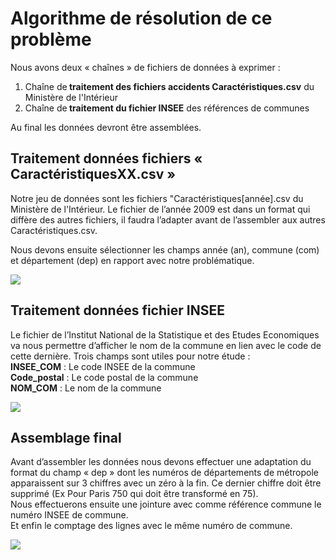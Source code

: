 # Algorithme de résolution de ce problème

Nous avons deux « chaînes » de fichiers de données à exprimer : <br>
<ol>
<li>Chaîne de<strong> traitement des fichiers accidents Caractéristiques.csv</strong> du Ministère de l'Intérieur </li>
<li>Chaîne de<strong> traitement du fichier INSEE</strong> des références de communes</li>
</ol>
Au final les données devront être assemblées.
<br>

## Traitement données fichiers « CaractéristiquesXX.csv »
Notre jeu de données sont les fichiers "Caractéristiques[année].csv du Ministère de l'Intérieur. Le fichier de l’année 2009 est dans un format qui diffère des autres fichiers, il faudra l’adapter avant de l’assembler aux autres Caractéristiques.csv.

Nous devons ensuite sélectionner les champs année (an), commune  (com) et département (dep) en rapport avec notre problématique.

![](https://user-images.githubusercontent.com/54117403/80800147-0f42ee80-8ba9-11ea-967c-56c6e1ad9a9e.PNG)
<br>
## Traitement données fichier INSEE
Le fichier de l’Institut National de la Statistique et des Etudes Economiques va nous permettre d’afficher le nom de la commune en lien avec le code de cette dernière. Trois champs sont utiles pour notre étude : <br>
<strong>INSEE_COM</strong> : Le code INSEE de la commune<br>
<strong>Code_postal</strong> : Le code postal de la commune<br>
<strong>NOM_COM</strong> : Le nom de la commune<br>

![](https://user-images.githubusercontent.com/54117403/80802354-58963c80-8baf-11ea-85b7-247a7449daf8.PNG)

## Assemblage final
Avant d’assembler les données nous devons effectuer une adaptation du format du champ « dep » dont les numéros de départements de métropole apparaissent sur 3 chiffres avec un zéro à la fin. Ce dernier chiffre doit être supprimé (Ex Pour Paris 750 qui doit être transformé en 75).<br>
Nous effectuerons ensuite une jointure avec comme référence commune le numéro INSEE de commune.<br>
Et enfin le comptage des lignes avec le même numéro de commune.<br>

![](https://user-images.githubusercontent.com/54117403/80803867-cfcdcf80-8bb3-11ea-867a-a79e69afe6cb.PNG)
